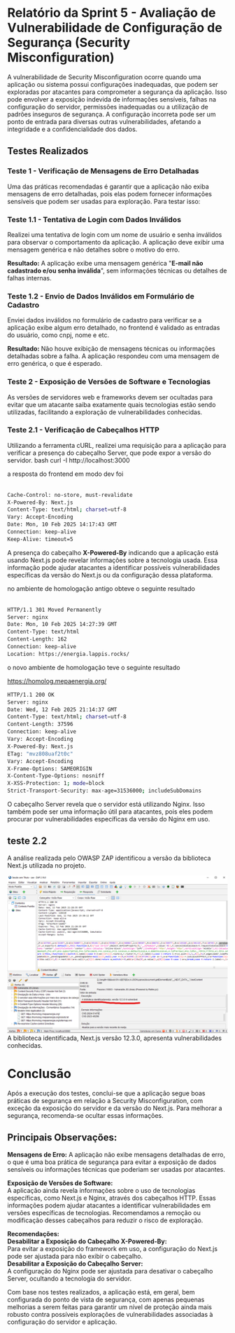 
# Relatório da Sprint 5 - Avaliação de Vulnerabilidade de Configuração de Segurança (Security Misconfiguration)

A vulnerabilidade de Security Misconfiguration ocorre quando uma aplicação ou sistema possui configurações inadequadas, que podem ser exploradas por atacantes para comprometer a segurança da aplicação. Isso pode envolver a exposição indevida de informações sensíveis, falhas na configuração do servidor, permissões inadequadas ou a utilização de padrões inseguros de segurança. A configuração incorreta pode ser um ponto de entrada para diversas outras vulnerabilidades, afetando a integridade e a confidencialidade dos dados.


## Testes Realizados
### Teste 1 - Verificação de Mensagens de Erro Detalhadas
Uma das práticas recomendadas é garantir que a aplicação não exiba mensagens de erro detalhadas, pois elas podem fornecer informações sensíveis que podem ser usadas para exploração. Para testar isso:

### Teste 1.1 - Tentativa de Login com Dados Inválidos
Realizei uma tentativa de login com um nome de usuário e senha inválidos para observar o comportamento da aplicação. A aplicação deve exibir uma mensagem genérica e não detalhes sobre o motivo do erro.

**Resultado:** A aplicação exibe uma mensagem genérica "**E-mail não cadastrado e/ou senha inválida**", sem informações técnicas ou detalhes de falhas internas.

### Teste 1.2 - Envio de Dados Inválidos em Formulário de Cadastro
Enviei dados inválidos no formulário de cadastro para verificar se a aplicação exibe algum erro detalhado, no frontend é validado as entradas do usuário, como cnpj, nome e etc.

**Resultado:** Não houve exibição de mensagens técnicas ou informações detalhadas sobre a falha. A aplicação respondeu com uma mensagem de erro genérica, o que é esperado.


### Teste 2 - Exposição de Versões de Software e Tecnologias
As versões de servidores web e frameworks devem ser ocultadas para evitar que um atacante saiba exatamente quais tecnologias estão sendo utilizadas, facilitando a exploração de vulnerabilidades conhecidas.

### Teste 2.1 - Verificação de Cabeçalhos HTTP
Utilizando a ferramenta cURL, realizei uma requisição para a aplicação para verificar a presença do cabeçalho Server, que pode expor a versão do servidor.
bash
curl -I http://localhost:3000

a resposta do frontend em modo dev foi

```bash

Cache-Control: no-store, must-revalidate
X-Powered-By: Next.js
Content-Type: text/html; charset=utf-8
Vary: Accept-Encoding
Date: Mon, 10 Feb 2025 14:17:43 GMT
Connection: keep-alive
Keep-Alive: timeout=5
```


A presença do cabeçalho **X-Powered-By** indicando que a aplicação está usando Next.js pode revelar informações sobre a tecnologia usada. Essa informação pode ajudar atacantes a identificar possíveis vulnerabilidades específicas da versão do Next.js ou da configuração dessa plataforma.

no ambiente de homologação antigo obteve o seguinte resultado

```bash

HTTP/1.1 301 Moved Permanently
Server: nginx
Date: Mon, 10 Feb 2025 14:27:39 GMT
Content-Type: text/html
Content-Length: 162
Connection: keep-alive
Location: https://energia.lappis.rocks/
```

o novo ambiente de homologação teve o seguinte resultado

 https://homolog.mepaenergia.org/
```bash
HTTP/1.1 200 OK
Server: nginx
Date: Wed, 12 Feb 2025 21:14:37 GMT
Content-Type: text/html; charset=utf-8
Content-Length: 37596
Connection: keep-alive
Vary: Accept-Encoding
X-Powered-By: Next.js
ETag: "mvz808uaf2t0c"
Vary: Accept-Encoding
X-Frame-Options: SAMEORIGIN
X-Content-Type-Options: nosniff
X-XSS-Protection: 1; mode=block
Strict-Transport-Security: max-age=31536000; includeSubDomains

```
O cabeçalho Server revela que o servidor está utilizando Nginx. Isso também pode ser uma informação útil para atacantes, pois eles podem procurar por vulnerabilidades específicas da versão do Nginx em uso.

## teste 2.2

A análise realizada pelo OWASP ZAP identificou a versão da biblioteca Next.js utilizada no projeto.


![](./img/owaps1.png)
A biblioteca identificada, Next.js versão 12.3.0, apresenta vulnerabilidades conhecidas.

# Conclusão

Após a execução dos testes, conclui-se que a aplicação segue boas práticas de segurança em relação a Security Misconfiguration, com exceção da exposição do servidor e da versão do Next.js. Para melhorar a segurança, recomenda-se ocultar essas informações.

## Principais Observações:

**Mensagens de Erro:** 
A aplicação não exibe mensagens detalhadas de erro, o que é uma boa prática de segurança para evitar a exposição de dados sensíveis ou informações técnicas que poderiam ser usadas por atacantes.  

**Exposição de Versões de Software:**  
A aplicação ainda revela informações sobre o uso de tecnologias específicas, como Next.js e Nginx, através dos cabeçalhos HTTP. Essas informações podem ajudar atacantes a identificar vulnerabilidades em versões específicas de tecnologias. Recomendamos a remoção ou modificação desses cabeçalhos para reduzir o risco de exploração.

**Recomendações:**  
**Desabilitar a Exposição do Cabeçalho X-Powered-By:**   
Para evitar a exposição do framework em uso, a configuração do Next.js pode ser ajustada para não exibir o cabeçalho.  
**Desabilitar a Exposição do Cabeçalho Server:**  
A configuração do Nginx pode ser ajustada para desativar o cabeçalho Server, ocultando a tecnologia do servidor.

Com base nos testes realizados, a aplicação está, em geral, bem configurada do ponto de vista de segurança, com apenas pequenas melhorias a serem feitas para garantir um nível de proteção ainda mais robusto contra possíveis explorações de vulnerabilidades associadas à configuração do servidor e aplicação.
